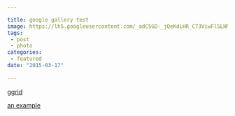 ```yaml
---

title: google gallery test
image: https://lh5.googleusercontent.com/_adC5GD-_jQeKdLHR_C73ViwFlSLHM-jof-2CoU5gg
tags:
 - post
 - photo
categories:
 - featured
date: "2015-03-17"
 
---
```


[ggrid](https://plus.google.com/photos/112518746943932059156/albums/5818721811715994769)

[an example](http://example.com/ "Title")
